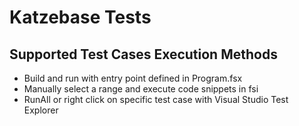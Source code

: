 ﻿# Katzebase Tests

## Supported Test Cases Execution Methods

- Build and run with entry point defined in Program.fsx
- Manually select a range and execute code snippets in fsi
- RunAll or right click on specific test case with Visual Studio Test Explorer